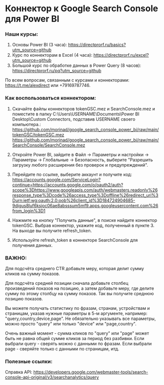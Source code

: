 # Коннектор к Google Search Console для Power BI

### Наши курсы:
1) Основы Power BI (3 часа): https://directprorf.ru/basics?utm_source=github
2) Курс по коннекторам в Excel (4 часа): https://directprorf.ru/excel?utm_source=github
3) Большой курс по обработке данных в Power Query (8 часов): https://directprorf.ru/pq?utm_source=github

По всем вопросам, связанным с курсами и коннекторами: https://t.me/alexdirect или +79169787746.

### Как воспользоваться коннектором:

1) Скачайте файлы коннекторов tokenGSC.mez и SearchConsole.mez и поместите в папку C:\Users\USERNAME\Documents\Power BI Desktop\Custom Connectors, подставив USERNAME своего компьютера.: 
https://github.com/morinad/google_search_console_power_bi/raw/main/tokenGSC/tokenGSC.mez
https://github.com/morinad/google_search_console_power_bi/raw/main/SearchConsole/SearchConsole.mez

2) Откройте Power BI, зайдите в Файл -> Параметры и настройки -> Параметры -> Глобальные -> Безопасность, выберите "Разрешить загрузку любого расширения без проверок и предупреждений".

3) Перейдите по ссылке, выберите аккаунт и получите код: https://accounts.google.com/ServiceLogin?continue=https://accounts.google.com/o/oauth2/auth?scope%3Dhttps://www.googleapis.com/auth/webmasters.readonly%26response_type%3Dcode%26access_type%3Doffline%26redirect_uri%3Durn:ietf:wg:oauth:2.0:oob%26client_id%3D184724904685-9djgus8luf6ksjoc06ae8absssum5mf9.apps.googleusercontent.com%26from_login%3D1

4) Нажмите на кнопку "Получить данные", в поиске найдите коннектор tokenGSC. Выбрав коннектор, укажите код, полученный в пункте 3. На выходе вы получите refresh_token.

5) Используйте refresh_token в коннекторе SearchConsole для получения данных. 

### ВАЖНО:

Для подсчёта среднего CTR добавьте меру, которая делит сумму кликов на сумму показов. 

Для подсчёта средней позиции сначала добавьте столбец произведений показов на позицию, а затем добавьте меру, где делите сумму по этому столбцу на сумму показов. Так вы получите среднюю позицию показов.

Вы можете получать статистику по фразам, странам, устройствам и страницам, указав нужные параметры в 5-м аргументе, например: "query,country,device,page". 
Не обязательно указывать все параметры, можно просто "query" или только "device" или "page,country". 

Очень важный момент - сумма кликов по "query" или "page" может быть не равна общей сумме кликов за период без разбивки. 
Если выбрали query - сверять можно с данными по фразам. Если выбрали page - сверяйте только с данными по страницам, итд.


### Полезные ссылки:

Справка API: https://developers.google.com/webmaster-tools/search-console-api-original/v3/searchanalytics/query
